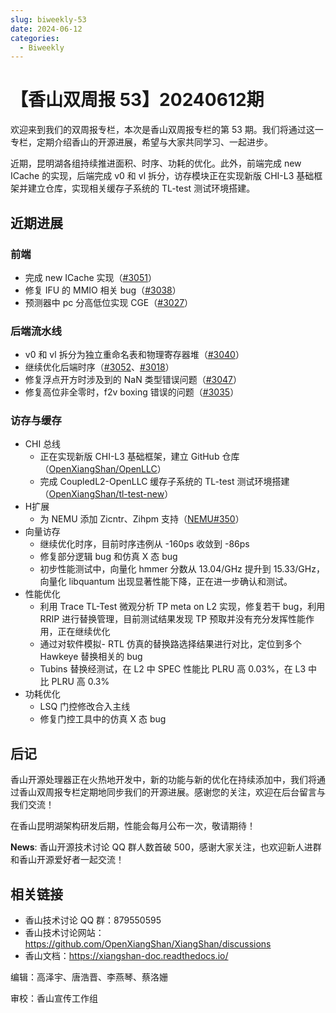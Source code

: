 ```yaml
---
slug: biweekly-53
date: 2024-06-12 
categories:
  - Biweekly
---
```


# 【香山双周报 53】20240612期

欢迎来到我们的双周报专栏，本次是香山双周报专栏的第 53 期。我们将通过这一专栏，定期介绍香山的开源进展，希望与大家共同学习、一起进步。

近期，昆明湖各组持续推进面积、时序、功耗的优化。此外，前端完成 new ICache 的实现，后端完成 v0 和 vl 拆分，访存模块正在实现新版 CHI-L3 基础框架并建立仓库，实现相关缓存子系统的 TL-test 测试环境搭建。

<!-- more -->
## 近期进展

### 前端

* 完成 new ICache 实现（[#3051](https://github.com/OpenXiangShan/XiangShan/pull/3051)）
* 修复 IFU 的 MMIO 相关 bug（[#3038](https://github.com/OpenXiangShan/XiangShan/pull/3038)）
* 预测器中 pc 分高低位实现 CGE（[#3027](https://github.com/OpenXiangShan/XiangShan/pull/3027)）

### 后端流水线

* v0 和 vl 拆分为独立重命名表和物理寄存器堆（[#3040](https://github.com/OpenXiangShan/XiangShan/pull/3040)）
* 继续优化后端时序（[#3052](https://github.com/OpenXiangShan/XiangShan/pull/3052)、[#3018](https://github.com/OpenXiangShan/XiangShan/pull/3018)）
* 修复浮点开方时涉及到的 NaN 类型错误问题（[#3047](https://github.com/OpenXiangShan/XiangShan/pull/3047)）
* 修复高位非全零时，f2v boxing 错误的问题（[#3035](https://github.com/OpenXiangShan/XiangShan/pull/3035)）

### 访存与缓存

* CHI 总线
    * 正在实现新版 CHI-L3 基础框架，建立 GitHub 仓库（[OpenXiangShan/OpenLLC](https://github.com/OpenXiangShan/OpenLLC)）
    * 完成 CoupledL2-OpenLLC 缓存子系统的 TL-test 测试环境搭建（[OpenXiangShan/tl-test-new](https://github.com/OpenXiangShan/tl-test-new)）
* H扩展
    * 为 NEMU 添加 Zicntr、Zihpm 支持（[NEMU#350](https://github.com/OpenXiangShan/NEMU/pull/350)）
* 向量访存
    * 继续优化时序，目前时序违例从 -160ps 收敛到 -86ps
    * 修复部分逻辑 bug 和仿真 X 态 bug
    * 初步性能测试中，向量化 hmmer 分数从 13.04/GHz 提升到 15.33/GHz，向量化 libquantum 出现显著性能下降，正在进一步确认和测试。
* 性能优化
    * 利用 Trace TL-Test 微观分析 TP meta on L2 实现，修复若干 bug，利用 RRIP 进行替换管理，目前测试结果发现 TP 预取并没有充分发挥性能作用，正在继续优化
    * 通过对软件模拟- RTL 仿真的替换路选择结果进行对比，定位到多个 Hawkeye 替换相关的 bug
    * Tubins 替换经测试，在 L2 中 SPEC 性能比 PLRU 高 0.03%，在 L3 中比 PLRU 高 0.3%
* 功耗优化
    * LSQ 门控修改合入主线
    * 修复门控工具中的仿真 X 态 bug

## 后记

香山开源处理器正在火热地开发中，新的功能与新的优化在持续添加中，我们将通过香山双周报专栏定期地同步我们的开源进展。感谢您的关注，欢迎在后台留言与我们交流！

在香山昆明湖架构研发后期，性能会每月公布一次，敬请期待！

**News**: 香山开源技术讨论 QQ 群人数首破 500，感谢大家关注，也欢迎新人进群和香山开源爱好者一起交流！

## 相关链接

* 香山技术讨论 QQ 群：879550595
* 香山技术讨论网站：https://github.com/OpenXiangShan/XiangShan/discussions
* 香山文档：https://xiangshan-doc.readthedocs.io/


编辑：高泽宇、唐浩晋、李燕琴、蔡洛姗

审校：香山宣传工作组
